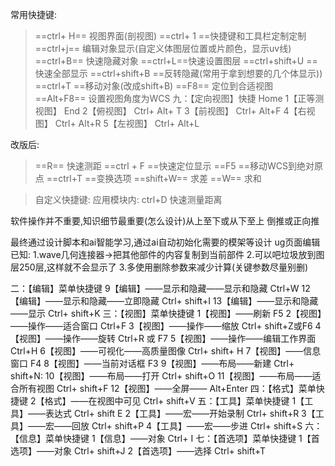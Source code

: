 
常用快捷键:
>==ctrl+ H== 视图界面(剖视图)
>==ctrl+ 1 ==快捷键和工具栏定制定制
>==ctrl+j== 编辑对象显示(自定义体图层位置或片颜色，显示uv线)
>==ctrl+B== 快速隐藏对象
>==ctrl+L==快速设置图层
>==ctrl+shift+U ==快速全部显示
>==ctrl+shift+B ==反转隐藏(常用于拿到想要的几个体显示))
>==ctrl+T ==移动对象(改成shift+B)
>==F8== 定位到合适视图
>==Alt+F8== 设置视图角度为WCS
>九：【定向视图】快捷 Home
1【正等测视图】 End
2【俯视图】 Ctrl+ Alt+ T
3【前视图】 Ctrl+ Alt+F
4【右视图】 Ctrl+ Alt+R
5【左视图】 Ctrl+ Alt+L

改版后:
>==R==  快速测距
>==ctrl + F ==快速定位显示
>==F5 ==移动WCS到绝对原点
>==ctrl+T ==变换选项
>==shift+W==  求差
>==W==  求和


> 自定义快捷键:
> 应用模块内:
> ctrl+D 快速测量距离

软件操作并不重要,知识细节最重要(怎么设计)从上至下或从下至上  倒推或正向推

最终通过设计脚本和ai智能学习,通过ai自动初始化需要的模架等设计
ug页面编辑
已知:
1.wave几何连接器->把其他部件的内容复制到当前部件
2.可以吧垃圾放到图层250层,这样就不会显示了
3.多使用删除参数来减少计算(关键参数尽量别删)

二：【编辑】菜单快捷键
9【编辑】——显示和隐藏——显示和隐藏 Ctrl+W
12【编辑】——显示和隐藏——立即隐藏 Ctrl+ shift+I
13【编辑】——显示和隐藏——显示 Ctrl+ shift+K
三：【视图】菜单快捷键
1【视图】——刷新 F5
2【视图】——操作——适合窗口 Ctrl+F
3【视图】——操作——缩放 Ctrl+ shift+Z或F6
4【视图】——操作——旋转 Ctrl+R 或 F7
5【视图】——操作——编辑工作界面 Ctrl+H
6【视图】——可视化——高质量图像 Ctrl+ shift+ H
7【视图】——信息窗口 F4
8【视图】——当前对话框 F3
9【视图】——布局——新建 Ctrl+ shift+N:
10【视图】——布局——打开 Ctrl+ shift+O
11【视图】——布局——适合所有视图 Ctrl+ shift+F
12【视图】——全屏—— Alt+Enter
四：【格式】菜单快捷键
2【格式】——在视图中可见 Ctrl+ shift+V
五：【工具】菜单快捷键
1【工具】——表达式 Ctrl+ shift E
2【工具】——宏——开始录制 Ctrl+ shift+R
3【工具】——宏——回放 Ctrl+ shift+P
4【工具】——宏——步进 Ctrl+ shift+S
六：【信息】菜单快捷键
1【信息】——对象 Ctrl+ I
七：【首选项】菜单快捷键
1【首选项】——对象 Ctrl+ shift+J
2【首选项】——选择 Ctrl+ shift+T


